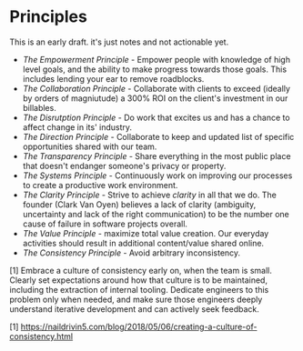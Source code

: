
# Principles

This is an early draft. it's just notes and not actionable yet.
  * _The Empowerment Principle_ - Empower people with knowledge of high level goals, and the ability to make progress towards those goals. This includes lending your ear to remove roadblocks.
  * _The Collaboration Principle_ - Collaborate with clients to exceed (ideally by orders of magniutude) a 300% ROI on the client's investment in our billables.
  * _The Disrutption Principle_ - Do work that excites us and has a chance to affect change in its' industry.
  * _The Direction Principle_ - Collaborate to keep and updated list of specific opportunities shared with our team.
  * _The Transparency Principle_ - Share everything in the most public place that doesn't endanger someone's privacy or property.
  * _The Systems Principle_ - Continuously work on improving our processes to create a productive work environment.
  * _The Clarity Principle_ - Strive to achieve *clarity* in all that we do. The founder (Clark Van Oyen) believes a lack of clarity (ambiguity, uncertainty and lack of the right communication) to be the number one cause of failure in software projects overall.
  * _The Value Principle_ - maximize total value creation. Our everyday activities should result in additional content/value shared online.
  * _The Consistency Principle_ - Avoid arbitrary inconsistency.

[1]
Embrace a culture of consistency early on, when the team is small.
Clearly set expectations around how that culture is to be maintained, including the extraction of internal tooling.
Dedicate engineers to this problem only when needed, and make sure those engineers deeply understand iterative development and can actively seek feedback.

[1] https://naildrivin5.com/blog/2018/05/06/creating-a-culture-of-consistency.html
